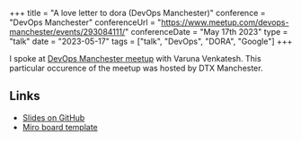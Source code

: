 +++
title =  "A love letter to dora (DevOps Manchester)"
conference = "DevOps Manchester"
conferenceUrl = "https://www.meetup.com/devops-manchester/events/293084111/"
conferenceDate = "May 17th 2023"
type = "talk"
date = "2023-05-17"
tags = ["talk", "DevOps", "DORA", "Google"]
+++

I spoke at [DevOps Manchester meetup](https://groups.google.com/g/dora-community) with Varuna Venkatesh. This particular occurence of the meetup was hosted by DTX Manchester. 

## Links

- [Slides on GitHub](https://github.com/Apostolos-Daniel/slides/tree/main/2023-DTX-Manchester)
- [Miro board template](https://miro.com/app/board/uXjVMI9Df4k=/?share_link_id=334717608614)
